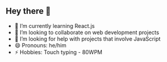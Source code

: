 ## Hey there 👋

- 🌱 I’m currently learning React.js
- 👯 I’m looking to collaborate on web development projects
- 🤔 I’m looking for help with projects that involve JavaScript
- 😄 Pronouns: he/him
- ⚡ Hobbies: Touch typing - 80WPM

